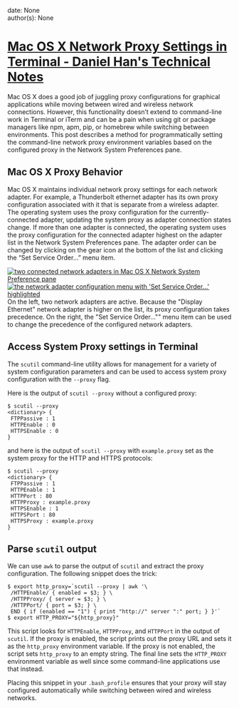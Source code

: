 
date: None  
author(s): None  

# [Mac OS X Network Proxy Settings in Terminal - Daniel Han's Technical Notes](https://sites.google.com/site/xiangyangsite/home/technical-tips/os-x-tips/mac-os-x-network-proxy-settings-in-terminal)

Mac OS X does a good job of juggling proxy configurations for graphical applications while moving between wired and wireless network connections. However, this functionality doesn’t extend to command-line work in Terminal or iTerm and can be a pain when using git or package managers like npm, apm, pip, or homebrew while switching between environments. This post describes a method for programmatically setting the command-line network proxy environment variables based on the configured proxy in the Network System Preferences pane.

## Mac OS X Proxy Behavior

Mac OS X maintains individual network proxy settings for each network adapter. For example, a Thunderbolt ethernet adapter has its own proxy configuration associated with it that is separate from a wireless adapter. The operating system uses the proxy configuration for the currently-connected adapter, updating the system proxy as adapter connection states change. If more than one adapter is connected, the operating system uses the proxy configuration for the connected adapter highest on the adapter list in the Network System Preferences pane. The adapter order can be changed by clicking on the gear icon at the bottom of the list and clicking the “Set Service Order…” menu item.

[![two connected network adapters in Mac OS X Network System Preference pane](https://dmorgan.info/images/connected-network-adapters.png)](https://dmorgan.info/images/connected-network-adapters.png)[![the network adapter configuration menu with 'Set Service Order...' highlighted](https://dmorgan.info/images/set-service-order.png)](https://dmorgan.info/images/set-service-order.png)On the left, two network adapters are active. Because the "Display Ethernet" network adapter is higher on the list, its proxy configuration takes precedence. On the right, the "Set Service Order..."" menu item can be used to change the precedence of the configured network adapters.

## Access System Proxy settings in Terminal

The `scutil` command-line utility allows for management for a variety of system configuration parameters and can be used to access system proxy configuration with the `--proxy` flag.

Here is the output of `scutil --proxy` without a configured proxy:
    
    
    $ scutil --proxy
    <dictionary> {
     FTPPassive : 1
     HTTPEnable : 0
     HTTPSEnable : 0
    }

and here is the output of `scutil --proxy` with `example.proxy` set as the system proxy for the HTTP and HTTPS protocols:
    
    
    $ scutil --proxy
    <dictionary> {
     FTPPassive : 1
     HTTPEnable : 1
     HTTPPort : 80
     HTTPProxy : example.proxy
     HTTPSEnable : 1
     HTTPSPort : 80
     HTTPSProxy : example.proxy
    }

## Parse `scutil` output

We can use `awk` to parse the output of `scutil` and extract the proxy configuration. The following snippet does the trick:
    
    
    $ export http_proxy=`scutil --proxy | awk '\
     /HTTPEnable/ { enabled = $3; } \
     /HTTPProxy/ { server = $3; } \
     /HTTPPort/ { port = $3; } \
     END { if (enabled == "1") { print "http://" server ":" port; } }'`
    $ export HTTP_PROXY="${http_proxy}"

This script looks for `HTTPEnable`, `HTTPProxy`, and `HTTPPort` in the output of `scutil`. If the proxy is enabled, the script prints out the proxy URL and sets it as the `http_proxy` environment variable. If the proxy is not enabled, the script sets `http_proxy` to an empty string. The final line sets the `HTTP_PROXY` environment variable as well since some command-line applications use that instead.

Placing this snippet in your `.bash_profile` ensures that your proxy will stay configured automatically while switching between wired and wireless networks.

